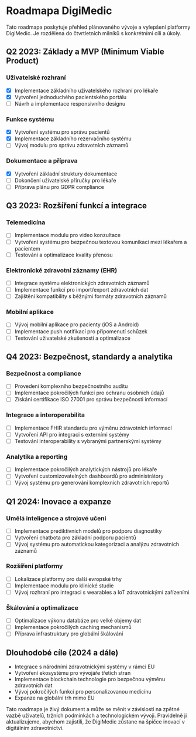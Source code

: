 # Roadmapa DigiMedic

Tato roadmapa poskytuje přehled plánovaného vývoje a vylepšení platformy DigiMedic. Je rozdělena do čtvrtletních milníků s konkrétními cíli a úkoly.

## Q2 2023: Základy a MVP (Minimum Viable Product)

### Uživatelské rozhraní
- [x] Implementace základního uživatelského rozhraní pro lékaře
- [x] Vytvoření jednoduchého pacientského portálu
- [ ] Návrh a implementace responsivního designu

### Funkce systému
- [x] Vytvoření systému pro správu pacientů
- [x] Implementace základního rezervačního systému
- [ ] Vývoj modulu pro správu zdravotních záznamů

### Dokumentace a příprava
- [x] Vytvoření základní struktury dokumentace
- [ ] Dokončení uživatelské příručky pro lékaře
- [ ] Příprava plánu pro GDPR compliance

## Q3 2023: Rozšíření funkcí a integrace

### Telemedicína
- [ ] Implementace modulu pro video konzultace
- [ ] Vytvoření systému pro bezpečnou textovou komunikaci mezi lékařem a pacientem
- [ ] Testování a optimalizace kvality přenosu

### Elektronické zdravotní záznamy (EHR)
- [ ] Integrace systému elektronických zdravotních záznamů
- [ ] Implementace funkcí pro import/export zdravotních dat
- [ ] Zajištění kompatibility s běžnými formáty zdravotních záznamů

### Mobilní aplikace
- [ ] Vývoj mobilní aplikace pro pacienty (iOS a Android)
- [ ] Implementace push notifikací pro připomenutí schůzek
- [ ] Testování uživatelské zkušenosti a optimalizace

## Q4 2023: Bezpečnost, standardy a analytika

### Bezpečnost a compliance
- [ ] Provedení komplexního bezpečnostního auditu
- [ ] Implementace pokročilých funkcí pro ochranu osobních údajů
- [ ] Získání certifikace ISO 27001 pro správu bezpečnosti informací

### Integrace a interoperabilita
- [ ] Implementace FHIR standardu pro výměnu zdravotních informací
- [ ] Vytvoření API pro integraci s externími systémy
- [ ] Testování interoperability s vybranými partnerskými systémy

### Analytika a reporting
- [ ] Implementace pokročilých analytických nástrojů pro lékaře
- [ ] Vytvoření customizovatelných dashboardů pro administrátory
- [ ] Vývoj systému pro generování komplexních zdravotních reportů

## Q1 2024: Inovace a expanze

### Umělá inteligence a strojové učení
- [ ] Implementace prediktivních modelů pro podporu diagnostiky
- [ ] Vytvoření chatbota pro základní podporu pacientů
- [ ] Vývoj systému pro automatickou kategorizaci a analýzu zdravotních záznamů

### Rozšíření platformy
- [ ] Lokalizace platformy pro další evropské trhy
- [ ] Implementace modulu pro klinické studie
- [ ] Vývoj rozhraní pro integraci s wearables a IoT zdravotnickými zařízeními

### Škálování a optimalizace
- [ ] Optimalizace výkonu databáze pro velké objemy dat
- [ ] Implementace pokročilých caching mechanismů
- [ ] Příprava infrastruktury pro globální škálování

## Dlouhodobé cíle (2024 a dále)

- Integrace s národními zdravotnickými systémy v rámci EU
- Vytvoření ekosystému pro vývojáře třetích stran
- Implementace blockchain technologie pro bezpečnou výměnu zdravotních dat
- Vývoj pokročilých funkcí pro personalizovanou medicínu
- Expanze na globální trh mimo EU

Tato roadmapa je živý dokument a může se měnit v závislosti na zpětné vazbě uživatelů, tržních podmínkách a technologickém vývoji. Pravidelně ji aktualizujeme, abychom zajistili, že DigiMedic zůstane na špičce inovací v digitálním zdravotnictví.
